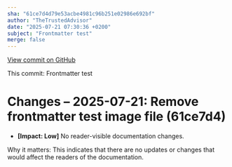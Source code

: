 ```yaml
---
sha: "61ce7d4d79e53acbe4981c96b251e02986e692bf"
author: "TheTrustedAdvisor"
date: "2025-07-21 07:30:36 +0200"
subject: "Frontmatter test"
merge: false
---
```


[View commit on GitHub](https://github.com/TheTrustedAdvisor/FabricAdoptionFramework/commit/61ce7d4d79e53acbe4981c96b251e02986e692bf)

This commit: Frontmatter test

# Changes – 2025-07-21: Remove frontmatter test image file (61ce7d4)

- **[Impact: Low]** No reader-visible documentation changes.

Why it matters: This indicates that there are no updates or changes that would affect the readers of the documentation.
